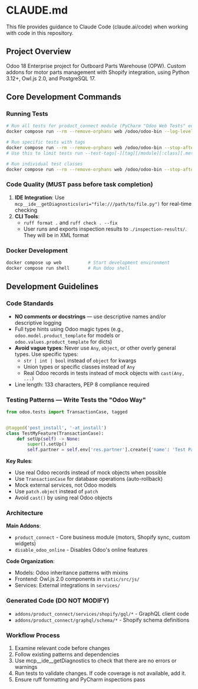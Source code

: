 # CLAUDE.md

This file provides guidance to Claude Code (claude.ai/code) when working with code in this repository.

## Project Overview

Odoo 18 Enterprise project for Outboard Parts Warehouse (OPW). Custom addons for motor parts management with Shopify
integration, using Python 3.12+, Owl.js 2.0, and PostgreSQL 17.

## Core Development Commands

### Running Tests

```bash
# Run all tests for product_connect module (PyCharm "Odoo Web Tests" equivalent)
docker compose run --rm --remove-orphans web /odoo/odoo-bin --log-level=info --stop-after-init --test-tags=product_connect --addons-path=/volumes/addons,/odoo/addons,/volumes/enterprise

# Run specific tests with tags  
docker compose run --rm --remove-orphans web /odoo/odoo-bin --stop-after-init --test-tags=<tag> --addons-path=/volumes/addons,/odoo/addons,/volumes/enterprise
# Use this to limit tests run --test-tags[-][tag][/module][:class][.method]

# Run individual test classes
docker compose run --rm --remove-orphans web /odoo/odoo-bin --stop-after-init --test-tags=product_connect:TestShopifyHelpers --addons-path=/volumes/addons,/odoo/addons,/volumes/enterprise
```

### Code Quality (MUST pass before task completion)

1. **IDE Integration**: Use `mcp__ide__getDiagnostics(uri="file:///path/to/file.py")` for real-time checking
2. **CLI Tools**:
    - `ruff format .` and `ruff check . --fix`
    - User runs and exports inspection results to `./inspection-results/`. They will be in XML format

### Docker Development

```bash
docker compose up web          # Start development environment
docker compose run shell       # Run Odoo shell
```

## Development Guidelines

### Code Standards

- **NO comments or docstrings** — use descriptive names and/or descriptive logging
- Full type hints using Odoo magic types (e.g., `odoo.model.product_template` for models or
  `odoo.values.product_template` for dicts)
- **Avoid vague types**: Never use `Any`, `object`, or other overly general types. Use specific types:
    - `str | int | bool` instead of `object` for kwargs
    - Union types or specific classes instead of `Any`
    - Real Odoo records in tests instead of mock objects with `cast(Any, ...)`
- Line length: 133 characters, PEP 8 compliance required

### Testing Patterns — Write Tests the "Odoo Way"

```python
from odoo.tests import TransactionCase, tagged


@tagged('post_install', '-at_install')
class TestMyFeature(TransactionCase):
    def setUp(self) -> None:
        super().setUp()
        self.partner = self.env['res.partner'].create({'name': 'Test Partner'})
```

**Key Rules**:

- Use real Odoo records instead of mock objects when possible
- Use `TransactionCase` for database operations (auto-rollback)
- Mock external services, not Odoo models
- Use `patch.object` instead of `patch`
- Avoid `cast()` by using real Odoo objects

### Architecture

**Main Addons**:

- `product_connect` - Core business module (motors, Shopify sync, custom widgets)
- `disable_odoo_online` - Disables Odoo's online features

**Code Organization**:

- Models: Odoo inheritance patterns with mixins
- Frontend: Owl.js 2.0 components in `static/src/js/`
- Services: External integrations in `services/`

### Generated Code (DO NOT MODIFY)

- `addons/product_connect/services/shopify/gql/*` - GraphQL client code
- `addons/product_connect/graphql/schema/*` - Shopify schema definitions

### Workflow Process

1. Examine relevant code before changes
2. Follow existing patterns and dependencies
3. Use mcp__ide__getDiagnostics to check that there are no errors or warnings
4. Run tests to validate changes. If code coverage is not available, add it.
5. Ensure ruff formatting and PyCharm inspections pass